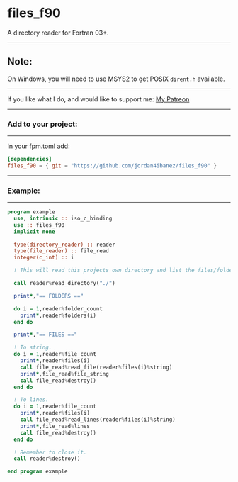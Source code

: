 # files_f90
A directory reader for Fortran 03+. 

-----

## Note:

On Windows, you will need to use MSYS2 to get POSIX ``dirent.h`` available.

-----

If you like what I do, and would like to support me: [My Patreon](https://www.patreon.com/jordan4ibanez)

-----

### Add to your project:

-----

In your fpm.toml add:

```toml
[dependencies]
files_f90 = { git = "https://github.com/jordan4ibanez/files_f90" }
```

-----

### Example:

-----

```fortran
program example
  use, intrinsic :: iso_c_binding
  use :: files_f90
  implicit none

  type(directory_reader) :: reader
  type(file_reader) :: file_read
  integer(c_int) :: i

  ! This will read this projects own directory and list the files/folders.

  call reader%read_directory("./")

  print*,"== FOLDERS =="

  do i = 1,reader%folder_count
    print*,reader%folders(i)
  end do

  print*,"== FILES =="

  ! To string.
  do i = 1,reader%file_count
    print*,reader%files(i)
    call file_read%read_file(reader%files(i)%string)
    print*,file_read%file_string
    call file_read%destroy()
  end do

  ! To lines.
  do i = 1,reader%file_count
    print*,reader%files(i)
    call file_read%read_lines(reader%files(i)%string)
    print*,file_read%lines
    call file_read%destroy()
  end do

  ! Remember to close it.
  call reader%destroy()

end program example
```

